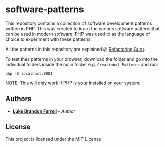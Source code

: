 # software-patterns

This repository contains a collection of software development patterns written in PHP. This was created to learn the various software patternsthat can be used in modern software. PHP was used to as the language of choice to experiment with these patterns.

All the patterns in this repository are explained @ [Refactoring Guru](https://refactoring.guru/).

To test thes patterns in your browser, download the folder and go into the individual folders inside the main folder e.g. `Creational Patterns` and run:

```
php -S localhost:8081
```

NOTE: This will only work if PHP is your installed on your system.

## Authors

* [**Luke Brandon Farrell**](https://lukebrandonfarrell.com/) - *Author*

## License

This project is licensed under the MIT License